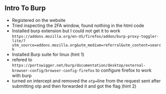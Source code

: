## Intro To Burp

- Registered on the website
- Tried inspecting the 2FA window, found nothing in the html code
- Installed burp extension but I could not get it to work
 `https://addons.mozilla.org/en-US/firefox/addon/burp-proxy-toggler-lite/?utm_source=addons.mozilla.org&utm_medium=referral&utm_content=search`
- Installed Burp suite for linux (hint 1)
- refered to `https://portswigger.net/burp/documentation/desktop/external-browser-config/browser-config-firefox` to configure firefox to work with burp
- turned on intercept and removed the `otp=`line from the request sent after submitting otp and then forwarded it and got the flag (hint 2)

